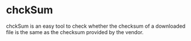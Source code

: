 # chckSum
chckSum is an easy tool to check whether the checksum of a downloaded file is the same as the checksum provided by the vendor.
